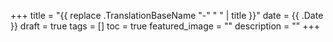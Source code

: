 +++
title =  "{{ replace .TranslationBaseName "-" " " | title }}"
date = {{ .Date }}
draft = true
tags = []
toc = true
featured_image = ""
description = ""
+++

